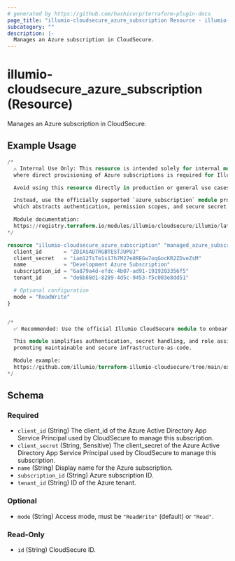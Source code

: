 ```yaml
---
# generated by https://github.com/hashicorp/terraform-plugin-docs
page_title: "illumio-cloudsecure_azure_subscription Resource - illumio-cloudsecure"
subcategory: ""
description: |-
  Manages an Azure subscription in CloudSecure.
---
```


# illumio-cloudsecure_azure_subscription (Resource)

Manages an Azure subscription in CloudSecure.

## Example Usage

```terraform
/*
  ⚠️ Internal Use Only: This resource is intended solely for internal module development,
  where direct provisioning of Azure subscriptions is required for Illumio CloudSecure integration.

  Avoid using this resource directly in production or general use cases.

  Instead, use the officially supported `azure_subscription` module provided by Illumio,
  which abstracts authentication, permission scopes, and secure secret management.

  Module documentation:
  https://registry.terraform.io/modules/illumio/cloudsecure/illumio/latest/submodules/azure_subscription
*/

resource "illumio-cloudsecure_azure_subscription" "managed_azure_subscription" {
  client_id       = "ZDIASAD7RGBTESTJUPUJ"
  client_secret   = "iam12TsTe1s17h7M27e8REGw7oqGocKR2ZDveZsM"
  name            = "Development Azure Subscription"
  subscription_id = "6a879a4d-efdc-4b07-ad91-1919203356f5"
  tenant_id       = "de6b88d1-8289-4d5c-9453-f5c003e8dd51"

  # Optional configuration
  mode = "ReadWrite"
}


/*
  ✅ Recommended: Use the official Illumio CloudSecure module to onboard Azure subscriptions with Illumio CloudSecure.

  This module simplifies authentication, secret handling, and role assignment,
  promoting maintainable and secure infrastructure-as-code.

  Module example:
  https://github.com/illumio/terraform-illumio-cloudsecure/tree/main/examples/azure_subscription
*/
```

<!-- schema generated by tfplugindocs -->
## Schema

### Required

- `client_id` (String) The client_id of the Azure Active Directory App Service Principal used by CloudSecure to manage this subscription.
- `client_secret` (String, Sensitive) The client_secret of the Azure Active Directory App Service Principal used by CloudSecure to manage this subscription.
- `name` (String) Display name for the Azure subscription.
- `subscription_id` (String) Azure subscription ID.
- `tenant_id` (String) ID of the Azure tenant.

### Optional

- `mode` (String) Access mode, must be `"ReadWrite"` (default) or `"Read"`.

### Read-Only

- `id` (String) CloudSecure ID.
